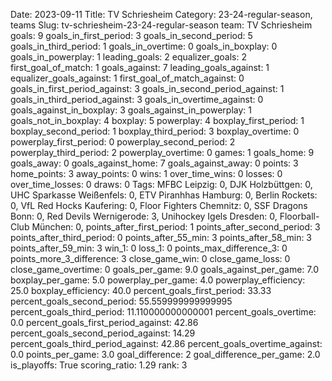 Date: 2023-09-11
Title: TV Schriesheim
Category: 23-24-regular-season, teams
Slug: tv-schriesheim-23-24-regular-season
team: TV Schriesheim
goals: 9
goals_in_first_period: 3
goals_in_second_period: 5
goals_in_third_period: 1
goals_in_overtime: 0
goals_in_boxplay: 0
goals_in_powerplay: 1
leading_goals: 2
equalizer_goals: 2
first_goal_of_match: 1
goals_against: 7
leading_goals_against: 1
equalizer_goals_against: 1
first_goal_of_match_against: 0
goals_in_first_period_against: 3
goals_in_second_period_against: 1
goals_in_third_period_against: 3
goals_in_overtime_against: 0
goals_against_in_boxplay: 3
goals_against_in_powerplay: 1
goals_not_in_boxplay: 4
boxplay: 5
powerplay: 4
boxplay_first_period: 1
boxplay_second_period: 1
boxplay_third_period: 3
boxplay_overtime: 0
powerplay_first_period: 0
powerplay_second_period: 2
powerplay_third_period: 2
powerplay_overtime: 0
games: 1
goals_home: 9
goals_away: 0
goals_against_home: 7
goals_against_away: 0
points: 3
home_points: 3
away_points: 0
wins: 1
over_time_wins: 0
losses: 0
over_time_losses: 0
draws: 0
Tags:  MFBC Leipzig: 0,  DJK Holzbüttgen: 0,  UHC Sparkasse Weißenfels: 0,  ETV Piranhhas Hamburg: 0,  Berlin Rockets: 0,  VfL Red Hocks Kaufering: 0,  Floor Fighters Chemnitz: 0,  SSF Dragons Bonn: 0,  Red Devils Wernigerode: 3,  Unihockey Igels Dresden: 0,  Floorball-Club München: 0,
points_after_first_period: 1
points_after_second_period: 3
points_after_third_period: 0
points_after_55_min: 3
points_after_58_min: 3
points_after_59_min: 3
win_1: 0
loss_1: 0
points_max_difference_3: 0
points_more_3_difference: 3
close_game_win: 0
close_game_loss: 0
close_game_overtime: 0
goals_per_game: 9.0
goals_against_per_game: 7.0
boxplay_per_game: 5.0
powerplay_per_game: 4.0
powerplay_efficiency: 25.0
boxplay_efficiency: 40.0
percent_goals_first_period: 33.33
percent_goals_second_period: 55.559999999999995
percent_goals_third_period: 11.110000000000001
percent_goals_overtime: 0.0
percent_goals_first_period_against: 42.86
percent_goals_second_period_against: 14.29
percent_goals_third_period_against: 42.86
percent_goals_overtime_against: 0.0
points_per_game: 3.0
goal_difference: 2
goal_difference_per_game: 2.0
is_playoffs: True
scoring_ratio: 1.29
rank: 3
